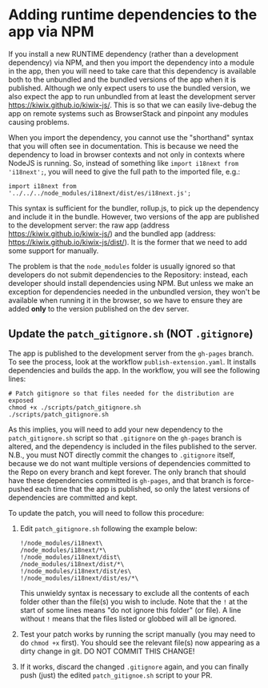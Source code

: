 # Adding runtime dependencies to the app via NPM

If you install a new RUNTIME dependency (rather than a development dependency) via NPM, and then you import the dependency into a module in the app, then you will need to take care that this dependency is available both to the unbundled and the bundled versions of the app when it is published. Although we only expect users to use the bundled version, we also expect the app to run unbundled from at least the development server https://kiwix.github.io/kiwix-js/. This is so that we can easily live-debug the app on remote systems such as BrowserStack and pinpoint any modules causing problems.

When you import the dependency, you cannot use the "shorthand" syntax that you will often see in documentation. This is because we need the dependency to load in browser contexts and not only in contexts where NodeJS is running. So, instead of something like `import i18next from 'i18next';`, you will need to give the full path to the imported file, e.g.:

`import i18next from '../../../node_modules/i18next/dist/es/i18next.js';`

This syntax is sufficient for the bundler, rollup.js, to pick up the dependency and include it in the bundle. However, two versions of the app are published to the development server: the raw app (address https://kiwix.github.io/kiwix-js/) and the bundled app (address: https://kiwix.github.io/kiwix-js/dist/). It is the former that we need to add some support for manually.

The problem is that the `node_modules` folder is usually ignored so that developers do not submit dependencies to the Repository: instead, each developer should install dependencies using NPM. But unless we make an exception for dependencies needed in the unbundled version, they won't be available when running it in the browser, so we have to ensure they are added **only** to the version published on the dev server.

## Update the `patch_gitignore.sh` (NOT `.gitignore`)

The app is published to the development server from the `gh-pages` branch. To see the process, look at the workflow `publish-extension.yaml`. It installs dependencies and builds the app. In the workflow, you will see the following lines:

```
# Patch gitignore so that files needed for the distribution are exposed
chmod +x ./scripts/patch_gitignore.sh
./scripts/patch_gitignore.sh
```
As this implies, you will need to add your new dependency to the `patch_gitignore.sh` script so that `.gitignore` on the `gh-pages` branch is altered, and the dependency is included in the files published to the server. N.B., you must NOT directly commit the changes to `.gitignore` itself, because we do not want multiple versions of dependencies committed to the Repo on every branch and kept forever. The only branch that should have these dependencies committed is `gh-pages`, and that branch is force-pushed each time that the app is published, so only the latest versions of dependencies are committed and kept.

To update the patch, you will need to follow this procedure:

1. Edit `patch_gitignore.sh` following the example below:

   ```
   !/node_modules/i18next\
   /node_modules/i18next/*\
   !/node_modules/i18next/dist\
   /node_modules/i18next/dist/*\
   !/node_modules/i18next/dist/es\
   !/node_modules/i18next/dist/es/*\
   ```
   This unwieldy syntax is necessary to exclude all the contents of each folder other than the file(s) you wish to include. Note that the `!` at the start of some lines means "do not ignore this folder" (or file). A line without `!` means that the files listed or globbed will all be ignored.
2. Test your patch works by running the script manually (you may need to do `chmod +x` first). You should see the relevant file(s) now appearing as a dirty change in git. DO NOT COMMIT THIS CHANGE! 
3. If it works, discard the changed `.gitignore` again, and you can finally push (just) the edited `patch_gitignoe.sh` script to your PR.
